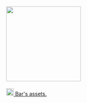 # <img src="https://bassets.github.io/bassets-logo.svg" width="200px">

<a href="https://codepen.io/barhatsor"><img src="https://bassets.github.io/bh-logo.png" width="20px"> <span>Bar's assets.</span></a>
